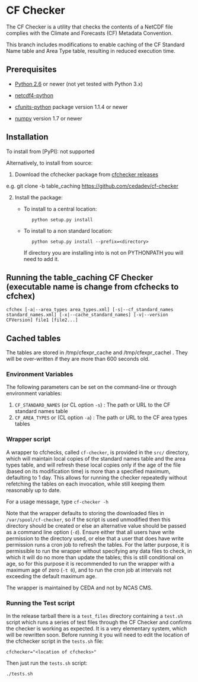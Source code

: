 # CF Checker

The CF Checker is a utility that checks the contents of a NetCDF file complies with the Climate and Forecasts (CF) Metadata Convention.

This branch includes modifications to enable caching of the CF Standard Name table and Area Type table, resulting in reduced execution time.

## Prerequisites

* [Python 2.6](https://www.python.org/) or newer (not yet tested with Python 3.x)

* [netcdf4-python](https://pypi.python.org/pypi/netCDF4)

* [cfunits-python](https://bitbucket.org/cfpython/cfunits-python) package version 1.1.4 or newer

* [numpy](https://pypi.python.org/pypi/numpy) version 1.7 or newer

## Installation

To install from [PyPI]: not supported


Alternatively, to install from source:

1. Download the cfchecker package from [cfchecker releases](https://github.com/cedadev/cf-checker/releases)

e.g. git clone -b table_caching https://github.com/cedadev/cf-checker


2. Install the package:

   * To install to a central location:

            python setup.py install

   * To install to a non standard location:

            python setup.py install --prefix=<directory>

     If directory you are installing into is not on PYTHONPATH you will need to add it.
     
## Running the table_caching CF Checker (executable name is change from cfchecks to cfchex)

`cfchex [-a|--area_types area_types.xml] [-s|--cf_standard_names standard_names.xml] [-x|--cache_standard_names] [-v|--version CFVersion] file1 [file2...]`

## Cached tables

The tables are stored in /tmp/cfexpr_cache and /tmp/cfexpr_cachel . They will be over-written if they are more than 600 seconds old.

### Environment Variables

The following parameters can be set on the command-line or through environment variables:

1. `CF_STANDARD_NAMES` (or CL option `-s`) : The path or URL to the CF standard names table
2. `CF_AREA_TYPES` or (CL option `-a`) : The path or URL to the CF area types tables

### Wrapper script

A wrapper to cfchecks, called `cf-checker`, is provided in the `src/` directory, which will maintain local copies of the standard names table and the area types table, and will refresh these local copies only if the age of the file (based on its modification time) is more than a specified maximum, defaulting to 1 day.  This allows for running the checker repeatedly without refetching the tables on each invocation, while still keeping them reasonably up to date.

For a usage message, type `cf-checker -h`

Note that the wrapper defaults to storing the downloaded files in `/var/spool/cf-checker`, so if the script is used unmodified then this directory should be created or else an alternative value should be passed as a command line option (`-d`).  Ensure either that all users have write permission to the directory used, or else that a user that does have write permission runs a cron job to refresh the tables.  For the latter purpose, it is permissible to run the wrapper without specifying any data files to check, in which it will do no more than update the tables; this is still conditional on age, so for this purpose it is recommended to run the wrapper with a maximum age of zero (`-t 0`), and to run the cron job at intervals not exceeding the
default maximum age.

The wrapper is maintained by CEDA and not by NCAS CMS.

### Running the Test script

In the release tarball there is a `test_files` directory containing a `test.sh` script which runs a series of test files through the CF Checker and confirms the checker is working as expected.  It is a very elementary system, which will be rewritten soon.  Before running it you will need to edit the location of the cfchecker script in the `tests.sh` file:

    cfchecker="<location of cfchecks>"

Then just run the `tests.sh` script:

    ./tests.sh
    

